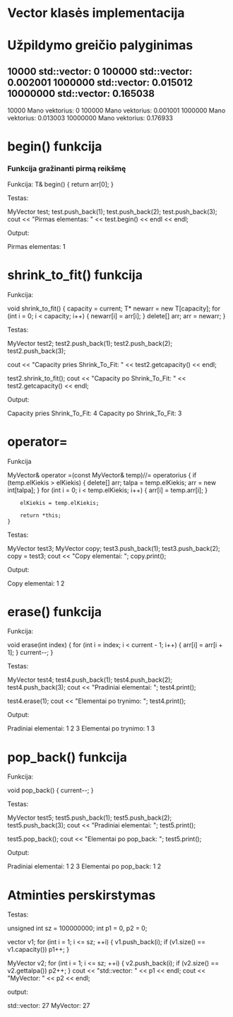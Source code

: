 # Vector klasės implementacija

# Užpildymo greičio palyginimas

10000 std::vector: 0
100000 std::vector: 0.002001
1000000 std::vector: 0.015012
10000000 std::vector: 0.165038
---------------------------------
10000 Mano vektorius: 0
100000 Mano vektorius: 0.001001
1000000 Mano vektorius: 0.013003
10000000 Mano vektorius: 0.176933

# begin() funkcija
### Funkcija gražinanti pirmą reikšmę

Funkcija:
T& begin()
{
  return arr[0];
}

Testas:

MyVector<int> test;
test.push_back(1);
test.push_back(2);
test.push_back(3);
cout << "Pirmas elementas: " << test.begin() << endl << endl;

Output:

Pirmas elementas: 1

# shrink_to_fit() funkcija

Funkcija:

void shrink_to_fit()
{
  capacity = current;
  T* newarr = new T[capacity];
  for (int i = 0; i < capacity; i++)
  {
    newarr[i] = arr[i];
  }
  delete[] arr;
  arr = newarr;
}

Testas:

MyVector<int> test2;
test2.push_back(1);
test2.push_back(2);
test2.push_back(3);

cout << "Capacity pries Shrink_To_Fit: " << test2.getcapacity() << endl;

test2.shrink_to_fit();
cout << "Capacity po Shrink_To_Fit: " << test2.getcapacity() << endl;

Output: 

Capacity pries Shrink_To_Fit: 4
Capacity po Shrink_To_Fit: 3

# operator=

Funkcija

MyVector& operator =(const MyVector& temp)//= operatorius
	{
		if (temp.elKiekis > elKiekis)
		{
			delete[] arr;
			talpa = temp.elKiekis;
			arr = new int[talpa];
		}
		for (int i = 0; i < temp.elKiekis; i++)
		{
			arr[i] = temp.arr[i];
		}

		elKiekis = temp.elKiekis;

		return *this;
	}

Testas:

MyVector<int> test3;
MyVector<int> copy;
test3.push_back(1);
test3.push_back(2);
copy = test3;
cout << "Copy elementai: ";
copy.print();

Output:

Copy elementai: 1 2

# erase() funkcija

Funkcija:

void erase(int index)
{
  for (int i = index; i < current - 1; i++)
  {
    arr[i] = arr[i + 1];
  }
  current--;
}

Testas:

MyVector<int> test4;
test4.push_back(1);
test4.push_back(2);
test4.push_back(3);
cout << "Pradiniai elementai: ";
test4.print();

test4.erase(1);
cout << "Elementai po trynimo: ";
test4.print();

Output:

Pradiniai elementai: 1 2 3
Elementai po trynimo: 1 3

# pop_back() funkcija

Funkcija:

void pop_back()
{ 
  current--;
} 

Testas:

MyVector<int> test5;
test5.push_back(1);
test5.push_back(2);
test5.push_back(3);
cout << "Pradiniai elementai: ";
test5.print();

test5.pop_back();
cout << "Elementai po pop_back: ";
test5.print();

Output:

Pradiniai elementai: 1 2 3
Elementai po pop_back: 1 2

# Atminties perskirstymas

Testas:

unsigned int sz = 100000000;
int p1 = 0, p2 = 0;

vector<int> v1;
for (int i = 1; i <= sz; ++i) {
  v1.push_back(i);
  if (v1.size() == v1.capacity())
    p1++;
}

MyVector<int> v2;
for (int i = 1; i <= sz; ++i) {
  v2.push_back(i);
  if (v2.size() == v2.gettalpa())
    p2++;
}
cout << "std::vector: " << p1 << endl;
cout << "MyVector: " << p2 << endl;

output:

std::vector: 27
MyVector: 27



